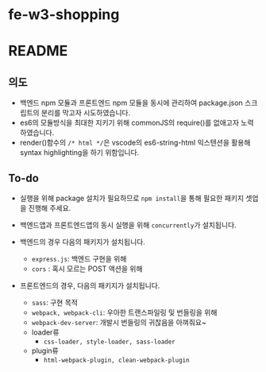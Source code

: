 # fe-w3-shopping

# README

## 의도
- 백엔드 npm 모듈과 프론트엔드 npm 모듈을 동시에 관리하여 package.json 스크립트의 분리를 막고자 시도하였습니다.  
- es6의 모듈방식을 최대한 지키기 위해 commonJS의 require()를 없애고자 노력하였습니다.  
- render()함수의 ```/* html */```은 vscode의 es6-string-html 익스텐션을 활용해 syntax highlighting을 하기 위함입니다.

## To-do
- 실행을 위해 package 설치가 필요하므로 ```npm install```을 통해 필요한 패키지 셋업을 진행해 주세요.  
- 백엔드앱과 프론트엔드앱의 동시 실행을 위해 ```concurrently```가 설치됩니다.  
- 백엔드의 경우 다음의 패키지가 설치됩니다.  
  - ```express.js```: 백엔드 구현을 위해
  - ```cors``` : 혹시 모르는 POST 액션을 위해

- 프론트엔드의 경우, 다음의 패키지가 설치됩니다.  
  - ```sass```: 구현 목적
  - ```webpack, webpack-cli```: 우아한 트랜스파일링 및 번들링을 위해
  - ```webpack-dev-server```: 개발시 번들링의 귀찮음을 아껴줘요~
  - loader류
    - ```css-loader, style-loader, sass-loader```
  - plugin류
    - ```html-webpack-plugin, clean-webpack-plugin```